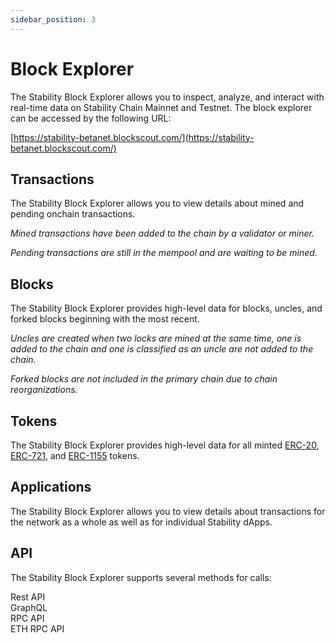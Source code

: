 ```yaml
---
sidebar_position: 3
---
```


# Block Explorer

The Stability Block Explorer allows you to inspect, analyze, and interact with real-time data on Stability Chain Mainnet and Testnet. The block explorer can be accessed by the following URL:  
  
[https://stability-betanet.blockscout.com/](https://stability-betanet.blockscout.com/)

## Transactions

The Stability Block Explorer allows you to view details about mined and pending onchain transactions.  
  
_Mined transactions have been added to the chain by a validator or miner._  
  
_Pending transactions are still in the mempool and are waiting to be mined._  

## Blocks

The Stability Block Explorer provides high-level data for blocks, uncles, and forked blocks beginning with the most recent.  
  
_Uncles are created when two locks are mined at the same time, one is added to the chain and one is classified as an uncle are not added to the chain._  
  
_Forked blocks are not included in the primary chain due to chain reorganizations._  

## Tokens
  
The Stability Block Explorer provides high-level data for all minted [ERC-20](https://eips.ethereum.org/EIPS/eip-20), [ERC-721](https://eips.ethereum.org/EIPS/eip-721), and [ERC-1155](https://eips.ethereum.org/EIPS/eip-1155) tokens.

## Applications

The Stability Block Explorer allows you to view details about transactions for the network as a whole as well as for individual Stability dApps.

## API
  
The Stability Block Explorer supports several methods for calls:
  
Rest API  
GraphQL  
RPC API  
ETH RPC API  
